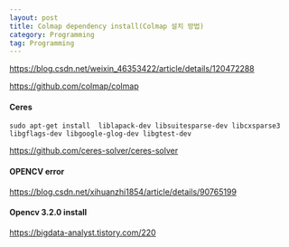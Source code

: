 ```yaml
---
layout: post
title: Colmap dependency install(Colmap 설치 방법)
category: Programming
tag: Programming
---
```


https://blog.csdn.net/weixin_46353422/article/details/120472288

https://github.com/colmap/colmap


#### Ceres

```
sudo apt-get install  liblapack-dev libsuitesparse-dev libcxsparse3 libgflags-dev libgoogle-glog-dev libgtest-dev
```

https://github.com/ceres-solver/ceres-solver

#### OPENCV error

https://blog.csdn.net/xihuanzhi1854/article/details/90765199

#### Opencv 3.2.0 install

https://bigdata-analyst.tistory.com/220
